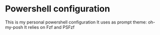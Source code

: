 # Powershell configuration
This is my personal powershell configuration
It uses as prompt theme: oh-my-posh
It relies on Fzf and PSFzf
